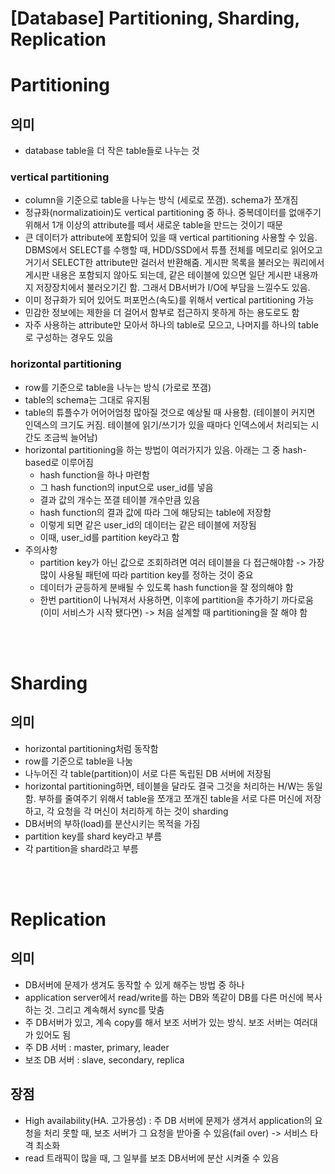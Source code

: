 # [Database] Partitioning, Sharding, Replication

# Partitioning

## 의미
- database table을 더 작은 table들로 나누는 것
### vertical partitioning
- column을 기준으로 table을 나누는 방식 (세로로 쪼갬). schema가 쪼개짐
- 정규화(normalizatioin)도 vertical partitioning 중 하나. 중복데이터를 없애주기 위해서 1개 이상의 attribute를 떼서 새로운 table을 만드는 것이기 때문
- 큰 데이터가 attribute에 포함되어 있을 때 vertical partitioning 사용할 수 있음. DBMS에서 SELECT를 수행할 때, HDD/SSD에서 튜플 전체를 메모리로 읽어오고 거기서 SELECT한 attribute만 걸러서 반환해줌. 게시판 목록을 불러오는 쿼리에서 게시판 내용은 포함되지 않아도 되는데, 같은 테이블에 있으면 일단 게시판 내용까지 저장장치에서 불러오기긴 함. 그래서 DB서버가 I/O에 부담을 느낄수도 있음.
- 이미 정규화가 되어 있어도 퍼포먼스(속도)를 위해서 vertical partitioning 가능
- 민감한 정보에는 제한을 더 걸어서 함부로 접근하지 못하게 하는 용도로도 함
- 자주 사용하는 attribute만 모아서 하나의 table로 모으고, 나머지를 하나의 table로 구성하는 경우도 있음

### horizontal partitioning
- row를 기준으로 table을 나누는 방식 (가로로 쪼갬)
- table의 schema는 그대로 유지됨
- table의 튜플수가 어어어엄청 많아질 것으로 예상될 때 사용함. (테이블이 커지면 인덱스의 크기도 커짐. 테이블에 읽기/쓰기가 있을 때마다 인덱스에서 처리되는 시간도 조금씩 늘어남)
- horizontal partitioning을 하는 방법이 여러가지가 있음. 아래는 그 중 hash-based로 이루어짐
	- hash function을 하나 마련함
	- 그 hash function의 input으로 user_id를 넣음
	- 결과 값의 개수는 쪼갤 테이블 개수만큼 있음
	- hash function의 결과 값에 따라 그에 해당되는 table에 저장함
	- 이렇게 되면 같은 user_id의 데이터는 같은 테이블에 저장됨
	- 이때, user_id를 partition key라고 함
- 주의사항
	- partition key가 아닌 값으로 조회하려면 여러 테이블을 다 접근해야함 -> 가장 많이 사용될 패턴에 따라 partition key를 정하는 것이 중요
	- 데이터가 균등하게 분배될 수 있도록 hash function을 잘 정의해야 함
	- 한번 partition이 나눠져서 사용하면, 이후에 partition을 추가하기 까다로움 (이미 서비스가 시작 됐다면) -> 처음 설계할 때 partitioning을 잘 해야 함

<br><br>

# Sharding
## 의미
- horizontal partitioning처럼 동작함
- row를 기준으로 table을 나눔
- 나누어진 각 table(partition)이 서로 다른 독립된 DB 서버에 저장됨
- horizontal partitioning하면, 테이블을 달라도 결국 그것을 처리하는 H/W는 동일함. 부하를 줄여주기 위해서 table을 쪼개고 쪼개진 table을 서로 다른 머신에 저장하고, 각 요청을 각 머신이 처리하게 하는 것이 sharding
- DB서버의 부하(load)를 분산시키는 목적을 가짐
- partition key를 shard key라고 부름
- 각 partition을 shard라고 부름

<br><br>

# Replication
## 의미
- DB서버에 문제가 생겨도 동작할 수 있게 해주는 방법 중 하나
- application server에서 read/write를 하는 DB와 똑같이 DB를 다른 머신에 복사하는 것. 그리고 계속해서 sync를 맞춤
- 주 DB서버가 있고, 계속 copy를 해서 보조 서버가 있는 방식. 보조 서버는 여러대가 있어도 됨
- 주 DB 서버 : master, primary, leader
- 보조 DB 서버 : slave, secondary, replica
## 장점
- High availability(HA. 고가용성) : 주 DB 서버에 문제가 생겨서 application의 요청을 처리 못할 때, 보조 서버가 그 요청을 받아줄 수 있음(fail over) -> 서비스 타격 최소화
- read 트래픽이 많을 때, 그 일부를 보조 DB서버에 분산 시켜줄 수 있음
